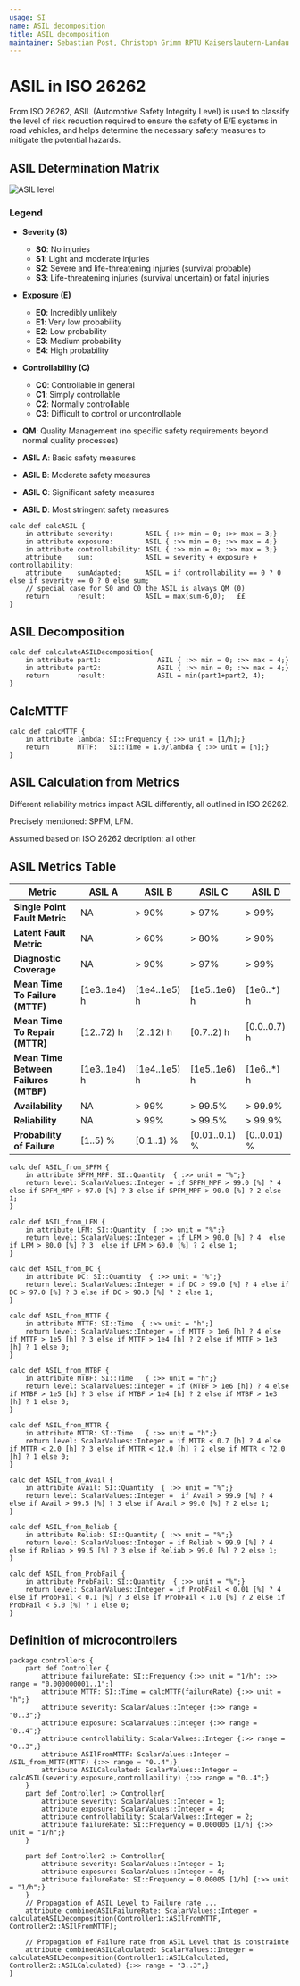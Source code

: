 ```yaml
---
usage: SI
name: ASIL decomposition
title: ASIL decomposition
maintainer: Sebastian Post, Christoph Grimm RPTU Kaiserslautern-Landau
---
```

# ASIL in ISO 26262
From ISO 26262, ASIL (Automotive Safety Integrity Level) is used to classify the level of risk reduction required to ensure 
the safety of E/E systems in road vehicles, and helps determine the necessary safety measures to mitigate the potential 
hazards.
## ASIL Determination Matrix

![ASIL level](Files/ASIL.png)
### Legend

- **Severity (S)**
  - **S0**: No injuries
  - **S1**: Light and moderate injuries
  - **S2**: Severe and life-threatening injuries (survival probable)
  - **S3**: Life-threatening injuries (survival uncertain) or fatal injuries

- **Exposure (E)**
  - **E0**: Incredibly unlikely
  - **E1**: Very low probability
  - **E2**: Low probability
  - **E3**: Medium probability
  - **E4**: High probability

- **Controllability (C)**
  - **C0**: Controllable in general
  - **C1**: Simply controllable
  - **C2**: Normally controllable
  - **C3**: Difficult to control or uncontrollable

- **QM**: Quality Management (no specific safety requirements beyond normal quality processes)
- **ASIL A**: Basic safety measures
- **ASIL B**: Moderate safety measures
- **ASIL C**: Significant safety measures
- **ASIL D**: Most stringent safety measures
```SysML::Global
calc def calcASIL {
    in attribute severity:        ASIL { :>> min = 0; :>> max = 3;}
    in attribute exposure:        ASIL { :>> min = 0; :>> max = 4;}
    in attribute controllability: ASIL { :>> min = 0; :>> max = 3;}
    attribute    sum:             ASIL = severity + exposure + controllability;
    attribute    sumAdapted:      ASIL = if controllability == 0 ? 0 else if severity == 0 ? 0 else sum; 
    // special case for S0 and C0 the ASIL is always QM (0)
    return       result:          ASIL = max(sum-6,0);   ££
}  
```
## ASIL Decomposition
```SysML::Global
calc def calculateASILDecomposition{
    in attribute part1:              ASIL { :>> min = 0; :>> max = 4;}
    in attribute part2:              ASIL { :>> min = 0; :>> max = 4;}
    return       result:             ASIL = min(part1+part2, 4);
}
```
## CalcMTTF
```SysML::Global
calc def calcMTTF {
    in attribute lambda: SI::Frequency { :>> unit = [1/h];} 
    return       MTTF:   SI::Time = 1.0/lambda { :>> unit = [h];}   
}
```
## ASIL Calculation from Metrics
Different reliability metrics impact ASIL differently, all outlined in ISO 26262.

Precisely mentioned: SPFM, LFM.

Assumed based on ISO 26262 decription: all other.
## ASIL Metrics Table

| Metric                                | ASIL A       | ASIL B        | ASIL C         | ASIL D       |
|-------------------------------        |--------------|---------------|----------------|--------------|
| **Single Point Fault Metric**         | NA           | > 90%         | > 97%          | > 99%        |
| **Latent Fault Metric**               | NA           | > 60%         | > 80%          | > 90%        |
| **Diagnostic Coverage**               | NA           | > 90%         | > 97%          | > 99%        |
| **Mean Time To Failure (MTTF)**       | [1e3..1e4) h | [1e4..1e5) h  | [1e5..1e6) h   | [1e6..*) h   |
| **Mean Time To Repair (MTTR)**        | [12..72) h   | [2..12) h     | [0.7..2) h     | [0.0..0.7) h |
| **Mean Time Between Failures (MTBF)** | [1e3..1e4) h | [1e4..1e5) h  | [1e5..1e6) h   | [1e6..*) h   |
| **Availability**                      | NA           | > 99%         | > 99.5%        | > 99.9%      |
| **Reliability**                       | NA           | > 99%         | > 99.5%        | > 99.9%      |
| **Probability of Failure**            | [1..5) %     | [0.1..1) %    | [0.01..0.1) %  | [0..0.01) %  |
```SysML::Global
calc def ASIL_from_SPFM {
    in attribute SPFM_MPF: SI::Quantity  { :>> unit = "%";} 
    return level: ScalarValues::Integer = if SPFM_MPF > 99.0 [%] ? 4 else if SPFM_MPF > 97.0 [%] ? 3 else if SPFM_MPF > 90.0 [%] ? 2 else 1;
}
    
calc def ASIL_from_LFM {
    in attribute LFM: SI::Quantity  { :>> unit = "%";} 
    return level: ScalarValues::Integer = if LFM > 90.0 [%] ? 4  else if LFM > 80.0 [%] ? 3  else if LFM > 60.0 [%] ? 2 else 1;
}
    
calc def ASIL_from_DC {
    in attribute DC: SI::Quantity  { :>> unit = "%";} 
    return level: ScalarValues::Integer = if DC > 99.0 [%] ? 4 else if DC > 97.0 [%] ? 3 else if DC > 90.0 [%] ? 2 else 1;
}
    
calc def ASIL_from_MTTF {
    in attribute MTTF: SI::Time  { :>> unit = "h";} 
    return level: ScalarValues::Integer = if MTTF > 1e6 [h] ? 4 else if MTTF > 1e5 [h] ? 3 else if MTTF > 1e4 [h] ? 2 else if MTTF > 1e3 [h] ? 1 else 0;
}

calc def ASIL_from_MTBF {
    in attribute MTBF: SI::Time   { :>> unit = "h";} 
    return level: ScalarValues::Integer = if (MTBF > 1e6 [h]) ? 4 else if MTBF > 1e5 [h] ? 3 else if MTBF > 1e4 [h] ? 2 else if MTBF > 1e3 [h] ? 1 else 0;
}
     
calc def ASIL_from_MTTR {
    in attribute MTTR: SI::Time   { :>> unit = "h";} 
    return level: ScalarValues::Integer = if MTTR < 0.7 [h] ? 4 else if MTTR < 2.0 [h] ? 3 else if MTTR < 12.0 [h] ? 2 else if MTTR < 72.0 [h] ? 1 else 0;
}
 
calc def ASIL_from_Avail {
    in attribute Avail: SI::Quantity  { :>> unit = "%";} 
    return level: ScalarValues::Integer =  if Avail > 99.9 [%] ? 4 else if Avail > 99.5 [%] ? 3 else if Avail > 99.0 [%] ? 2 else 1;
}  
    
calc def ASIL_from_Reliab {
    in attribute Reliab: SI::Quantity { :>> unit = "%";} 
    return level: ScalarValues::Integer = if Reliab > 99.9 [%] ? 4 else if Reliab > 99.5 [%] ? 3 else if Reliab > 99.0 [%] ? 2 else 1;
}
    
calc def ASIL_from_ProbFail {
    in attribute ProbFail: SI::Quantity  { :>> unit = "%";} 
    return level: ScalarValues::Integer = if ProbFail < 0.01 [%] ? 4 else if ProbFail < 0.1 [%] ? 3 else if ProbFail < 1.0 [%] ? 2 else if ProbFail < 5.0 [%] ? 1 else 0;
}
```
## Definition of microcontrollers
```SysML::Global
package controllers {
    part def Controller {
        attribute failureRate: SI::Frequency {:>> unit = "1/h"; :>> range = "0.000000001..1";}
        attribute MTTF: SI::Time = calcMTTF(failureRate) {:>> unit = "h";}
        attribute severity: ScalarValues::Integer {:>> range = "0..3";}       
        attribute exposure: ScalarValues::Integer {:>> range = "0..4";}
        attribute controllability: ScalarValues::Integer {:>> range = "0..3";}
        attribute ASIlFromMTTF: ScalarValues::Integer = ASIL_from_MTTF(MTTF) {:>> range = "0..4";}
        attribute ASILCalculated: ScalarValues::Integer = calcASIL(severity,exposure,controllability) {:>> range = "0..4";}
    }
    part def Controller1 :> Controller{
        attribute severity: ScalarValues::Integer = 1;     
        attribute exposure: ScalarValues::Integer = 4;
        attribute controllability: ScalarValues::Integer = 2;
        attribute failureRate: SI::Frequency = 0.000005 [1/h] {:>> unit = "1/h";}
    }
    
    part def Controller2 :> Controller{
        attribute severity: ScalarValues::Integer = 1;     
        attribute exposure: ScalarValues::Integer = 4;
        attribute failureRate: SI::Frequency = 0.00005 [1/h] {:>> unit = "1/h";}
    }
    // Propagation of ASIL Level to Failure rate ... 
    attribute combinedASILFailureRate: ScalarValues::Integer = calculateASILDecomposition(Controller1::ASIlFromMTTF, Controller2::ASIlFromMTTF);

    // Propagation of Failure rate from ASIL Level that is constrainte     
    attribute combinedASILCalculated: ScalarValues::Integer = calculateASILDecomposition(Controller1::ASILCalculated, Controller2::ASILCalculated) {:>> range = "3..3";}
}
```
